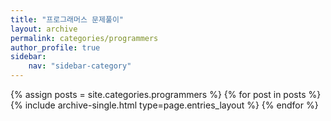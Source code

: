 ```yaml
---
title: "프로그래머스 문제풀이"
layout: archive
permalink: categories/programmers
author_profile: true
sidebar:
    nav: "sidebar-category"
---
```


{% assign posts = site.categories.programmers %}
{% for post in posts %} {% include archive-single.html type=page.entries_layout %} {% endfor %}

